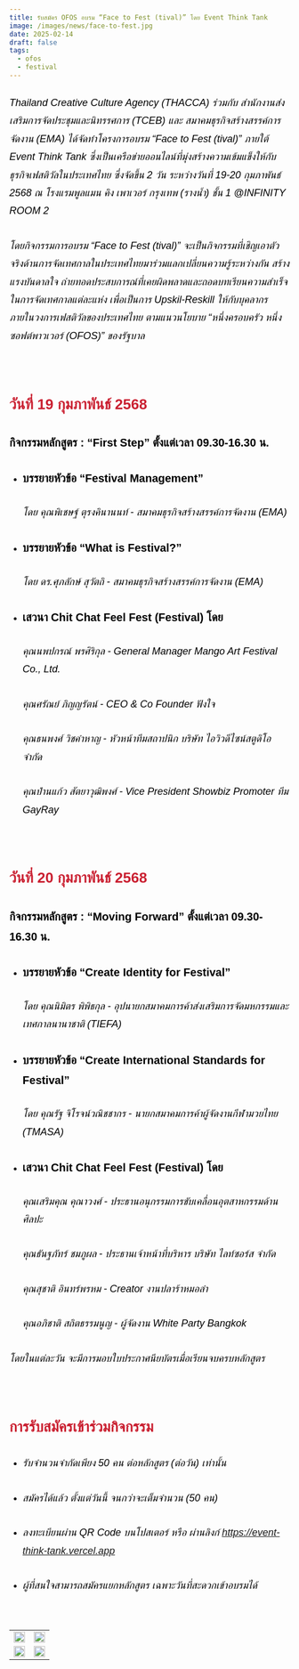 ```yaml
---
title: รับสมัคร OFOS อบรม “Face to Fest (tival)” โดย Event Think Tank
image: /images/news/face-to-fest.jpg
date: 2025-02-14
draft: false
tags:
  - ofos
  - festival
---
```

<style>
    body {
        color: black;
    }

    h3 {
        color: #ca2031;
        font-family: "IBM Plex Sans Thai", sans-serif;
        font-weight: bold;
        font-size: 26px;
        line-height: 1.8;
    }

    h4 {
        color: black;
        font-family: "IBM Plex Sans Thai", sans-serif;
        font-weight: bold;
        font-size: 20px;
        line-height: 1.8;
    }

h5 {
        color: black;
        font-family: "sarabun", sans-serif;
        font-weight: lighter;
        font-size: 18px;
        line-height: 1.8;
    }
</style>

##### Thailand Creative Culture Agency (THACCA) ร่วมกับ สำนักงานส่งเสริมการจัดประชุมและนิทรรศการ (TCEB) และ สมาคมธุรกิจสร้างสรรค์การจัดงาน (EMA) ได้จัดทำโครงการอบรม “Face to Fest (tival)” ภายใต้ Event Think Tank ซึ่งเป็นเครือข่ายออนไลน์ที่มุ่งสร้างความเข้มแข็งให้กับธุรกิจเฟสติวัลในประเทศไทย ซึ่งจัดขึ้น 2 วัน ระหว่างวันที่ 19-20 กุมภาพันธ์ 2568 ณ โรงแรมพูลแมน คิง เพาเวอร์ กรุงเทพ (รางน้ำ) ชั้น 1 @INFINITY ROOM 2 

##### โดยกิจกรรมการอบรม “Face to Fest (tival)” จะเป็นกิจกรรมที่เชิญเอาตัวจริงด้านการจัดเทศกาลในประเทศไทยมาร่วมแลกเปลี่ยนความรู้ระหว่างกัน สร้างแรงบันดาลใจ ถ่ายทอดประสบการณ์ที่เคยผิดพลาดและถอดบทเรียนความสำเร็จในการจัดเทศกาลแต่ละแห่ง เพื่อเป็นการ Upskil-Reskill ให้กับบุคลากรภายในวงการเฟสติวัลของประเทศไทย ตามแนวนโยบาย “หนึ่งครอบครัว หนึ่งซอฟต์พาวเวอร์ (OFOS)” ของรัฐบาล

<p><br></p>

### **วันที่ 19 กุมภาพันธ์ 2568** 

#### กิจกรรมหลักสูตร : “First Step” ตั้งแต่เวลา 09.30-16.30 น.

* #### บรรยายหัวข้อ “Festival Management” 

  ##### โดย คุณพิเชษฐ์ ตุรงคินานนท์ - สมาคมธุรกิจสร้างสรรค์การจัดงาน (EMA)
* #### บรรยายหัวข้อ “What is Festival?”

  ##### โดย ดร.ศุภลักษ์ สุวัตถิ - สมาคมธุรกิจสร้างสรรค์การจัดงาน (EMA)
* #### เสวนา Chit Chat Feel Fest (Festival) โดย 

  ##### คุณนพปกรณ์ พรศิริกุล - General Manager Mango Art Festival Co., Ltd.

  ##### คุณศรัณย์ ภิญญรัตน์ - CEO & Co Founder ฟังใจ

  ##### คุณธนพงศ์ วิชคำหาญ - หัวหน้าทีมสถาปนิก บริษัท ไอวิวดีไซน์สตูดิโอ จำกัด

  ##### คุณป่านแก้ว สัตยาวุฒิพงศ์ - Vice President Showbiz Promoter ทีม GayRay

<p><br></p>

### **วันที่ 20 กุมภาพันธ์ 2568** 

#### กิจกรรมหลักสูตร : “Moving Forward” ตั้งแต่เวลา 09.30-16.30 น.

* #### บรรยายหัวข้อ “Create Identity for Festival”

  ##### โดย คุณนิมิตร พิพิธกุล - อุปนายกสมาคมการค้าส่งเสริมการจัดมหกรรมและเทศกาลนานาชาติ (TIEFA)
* #### บรรยายหัวข้อ “Create International Standards for Festival”

  ##### โดย คุณรัฐ จิโรจน์วณิชชากร - นายกสมาคมการค้าผู้จัดงานกีฬามวยไทย (TMASA)
* #### เสวนา Chit Chat Feel Fest (Festival) โดย 

  ##### คุณเสริมคุณ คุณาวงศ์ - ประธานอนุกรรมการขับเคลื่อนอุตสาหกรรมด้านศิลปะ

  ##### คุณธันฐภัทร์ ชมภูผล - ประธานเจ้าหน้าที่บริหาร บริษัท ไลท์ซอร์ส จำกัด

  ##### คุณสุชาติ อินทร์พรหม - Creator งานปลาร้าหมอลำ

  ##### คุณอภิชาติ สถิตธรรมนูญ - ผู้จัดงาน White Party Bangkok

##### โดยในแต่ละวัน จะมีการมอบใบประกาศนียบัตรเมื่อเรียนจบครบหลักสูตร

<p><br></p>

### **การรับสมัครเข้าร่วมกิจกรรม**

* ##### รับจำนวนจำกัดเพียง 50 คน ต่อหลักสูตร (ต่อวัน) เท่านั้น
* ##### สมัครได้แล้ว ตั้งแต่วันนี้ จนกว่าจะเต็มจำนวน (50 คน)
* ##### ลงทะเบียนผ่าน QR Code บนโปสเตอร์ หรือ ผ่านลิงก์ <https://event-think-tank.vercel.app>
* ##### ผู้ที่สนใจสามารถสมัครแยกหลักสูตร เฉพาะวันที่สะดวกเข้าอบรมได้

<p><br></p>
<table style="width: 100%; border-collapse: collapse; border: 0px solid rgb(255, 255, 255);">
    <tbody>
        <tr>
            <td style="width: 50%; border: 0px solid rgb(255, 255, 255);"><img src="/images/02_14-face-to-fest-festival-2.jpg" style="width: 100%;object-fit;"><br></td>
            <td style="width: 50%; border: 0px solid rgb(255, 255, 255);"><img src="/images/02_14-face-to-fest-festival-3.jpg" style="width: 100%;object-fit;"><br></td>
        </tr> </tr>
        <tr>
            <td style="width: 50%; border: 0px solid rgb(255, 255, 255);"><img src="/images/02_14-face-to-fest-festival-1.jpg" style="width: 100%;object-fit;"><br></td>
            <td style="width: 50%; border: 0px solid rgb(255, 255, 255);"><img src="/images/02_14-face-to-fest-festival-4.jpg" style="width: 100%;object-fit;"><br></td>
        </tr> </tr>
    </tbody>
</table>

<p><br></p>

